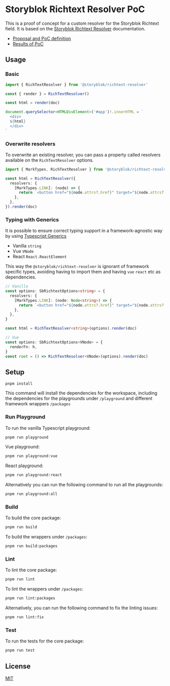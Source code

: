 # Storyblok Richtext Resolver PoC

This is a proof of concept for a custom resolver for the Storyblok Richtext field. It is based on the [Storyblok Richtext Resolver](https://www.storyblok.com/docs/guide/rich-text-field) documentation.

- [Proposal and PoC definition](https://www.notion.so/storyblok/RichText-d6334cacdd1946148a3992bcfca851a1?pvs=4)
- [Results of PoC](https://www.notion.so/storyblok/RichText-d6334cacdd1946148a3992bcfca851a1?pvs=4#37503f50422d41e29760fc5fc0dd91e2)

## Usage

### Basic

```ts
import { RichTextResolver } from '@storyblok/richtext-resolver'

const { render } = RichTextResolver()

const html = render(doc)

document.querySelector<HTMLDivElement>('#app')!.innerHTML = `
  <div>
  ${html}
  </div>
`
```

### Overwrite resolvers

To overwrite an existing resolver, you can pass a property called resolvers available on the `RichTextResolver` options.

```ts
import { MarkTypes, RichTextResolver } from '@storyblok/richtext-resolver'

const html = RichTextResolver({
  resolvers: {
    [MarkTypes.LINK]: (node) => {
      return `<button href="${node.attrs?.href}" target="${node.attrs?.target}">${node.children}</button>`
    },
  },
}).render(doc)
```

### Typing with Generics

It is possible to ensure correct typing support in a framework-agnostic way by using [Typescript Generics](https://www.typescriptlang.org/docs/handbook/2/generics.html)

- Vanilla `string`
- Vue `VNode`
- React `React.ReactElement`

This way the `@storyblok/richtext-resolver` is ignorant of framework specific types, avoiding having to import them and having `vue` `react` etc as dependencies.

```ts
// Vanilla
const options: SbRichtextOptions<string> = {
  resolvers: {
    [MarkTypes.LINK]: (node: Node<string>) => {
      return `<button href="${node.attrs?.href}" target="${node.attrs?.target}">${node.children}</button>`
    },
  },
}

const html = RichTextResolver<string>(options).render(doc)
```

```ts
// Vue
const options: SbRichtextOptions<VNode> = {
  renderFn: h,
}
const root = () => RichTextResolver<VNode>(options).render(doc)
```

## Setup

```
pnpm install
```

This command will install the dependencies for the workspace, including the dependencies for the playgrounds under `/playground` and different framework wrappers `/packages`

### Run Playground

To run the vanilla Typescript playground:

```bash
pnpm run playground
```

Vue playground:

```bash
pnpm run playground:vue
```

React playground:

```bash
pnpm run playground:react
```

Alternatively you can run the following command to run all the playgrounds:

```bash
pnpm run playground:all
```

### Build

To build the core package:

```bash
pnpm run build
```

To build the wrappers under `/packages`:

```bash
pnpm run build:packages
```

### Lint

To lint the core package:

```bash
pnpm run lint
```

To lint the wrappers under `/packages`:

```bash
pnpm run lint:packages
```

Alternatively, you can run the following command to fix the linting issues:

```bash
pnpm run lint:fix
```

### Test

To run the tests for the core package:

```bash
pnpm run test
```

## License

[MIT](/LICENSE)
